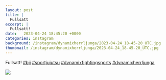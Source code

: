 ```yaml
---
layout: post
title: |
  Fullsatt
excerpt: |
  Fullsatt!    
date:   2023-04-24 18:45:20 +0000
categories: instagram
background: /instagram/dynamixherrljunga/2023-04-24_18-45-20_UTC.jpg
thumbnail: /instagram/dynamixherrljunga/2023-04-24_18-45-20_UTC.jpg
---
```

Fullsatt! [#bjj](https://www.instagram.com/explore/tags/bjj/) [#sportjujutsu](https://www.instagram.com/explore/tags/sportjujutsu/) [#dynamixfightingsports](https://www.instagram.com/explore/tags/dynamixfightingsports/) [#dynamixherrljunga](https://www.instagram.com/explore/tags/dynamixherrljunga/)



<img src='/www-dynamix-herrljunga/instagram/dynamixherrljunga/2023-04-24_18-45-20_UTC.jpg' class='img-fluid' />
